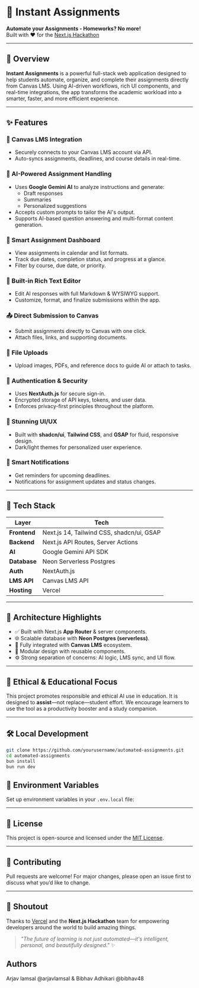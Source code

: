 # 📝 Instant Assignments

**Automate your Assignments - Homeworks? No more!**  
Built with ❤️ for the [Next.js Hackathon](https://vercel.com/challenges/nextjs)

---

## 🚀 Overview

**Instant Assignments** is a powerful full-stack web application designed to help students automate, organize, and complete their assignments directly from Canvas LMS. Using AI-driven workflows, rich UI components, and real-time integrations, the app transforms the academic workload into a smarter, faster, and more efficient experience.

---

## ✨ Features

### 🔗 Canvas LMS Integration
- Securely connects to your Canvas LMS account via API.
- Auto-syncs assignments, deadlines, and course details in real-time.

### 🤖 AI-Powered Assignment Handling
- Uses **Google Gemini AI** to analyze instructions and generate:
  - Draft responses
  - Summaries
  - Personalized suggestions
- Accepts custom prompts to tailor the AI's output.
- Supports AI-based question answering and multi-format content generation.

### 📅 Smart Assignment Dashboard
- View assignments in calendar and list formats.
- Track due dates, completion status, and progress at a glance.
- Filter by course, due date, or priority.

### 📝 Built-in Rich Text Editor
- Edit AI responses with full Markdown & WYSIWYG support.
- Customize, format, and finalize submissions within the app.

### 📤 Direct Submission to Canvas
- Submit assignments directly to Canvas with one click.
- Attach files, links, and supporting documents.

### 📁 File Uploads
- Upload images, PDFs, and reference docs to guide AI or attach to tasks.

### 🔐 Authentication & Security
- Uses **NextAuth.js** for secure sign-in.
- Encrypted storage of API keys, tokens, and user data.
- Enforces privacy-first principles throughout the platform.

### 🎨 Stunning UI/UX
- Built with **shadcn/ui**, **Tailwind CSS**, and **GSAP** for fluid, responsive design.
- Dark/light themes for personalized user experience.

### 🔔 Smart Notifications
- Get reminders for upcoming deadlines.
- Notifications for assignment updates and status changes.

---

## 🧠 Tech Stack

| Layer        | Tech                                                  |
|--------------|--------------------------------------------------------|
| **Frontend** | Next.js 14, Tailwind CSS, shadcn/ui, GSAP             |
| **Backend**  | Next.js API Routes, Server Actions                    |
| **AI**       | Google Gemini API SDK                                 |
| **Database** | Neon Serverless Postgres                              |
| **Auth**     | NextAuth.js                                           |
| **LMS API**  | Canvas LMS API                                        |
| **Hosting**  | Vercel                                                |

---

## 🧭 Architecture Highlights

- ✅ Built with Next.js **App Router** & server components.
- 🌐 Scalable database with **Neon Postgres (serverless)**.
- 🔁 Fully integrated with **Canvas LMS** ecosystem.
- 🧱 Modular design with reusable components.
- ⚙️ Strong separation of concerns: AI logic, LMS sync, and UI flow.

---

## 📌 Ethical & Educational Focus

This project promotes responsible and ethical AI use in education. It is designed to **assist**—not replace—student effort. We encourage learners to use the tool as a productivity booster and a study companion.

---

## 🛠️ Local Development

```bash
git clone https://github.com/yourusername/automated-assignments.git
cd automated-assignments
bun install
bun run dev
```

## 🔐 Environment Variables

Set up environment variables in your `.env.local` file:


---

## 📄 License

This project is open-source and licensed under the [MIT License](LICENSE).

---

## 🙌 Contributing

Pull requests are welcome! For major changes, please open an issue first to discuss what you’d like to change.

---

## 📣 Shoutout

Thanks to [Vercel](https://vercel.com) and the **Next.js Hackathon** team for empowering developers around the world to build amazing things.

> _"The future of learning is not just automated—it's intelligent, personal, and beautifully designed."_ ✨

## Authors
Arjav lamsal @arjavlamsal & Bibhav Adhikari @bibhav48

